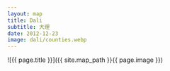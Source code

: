 ```yaml
---
layout: map
title: Dali
subtitle: 大理
date: 2012-12-23
image: dali/counties.webp
---
```

![{{ page.title }}]({{ site.map_path }}{{ page.image }})

